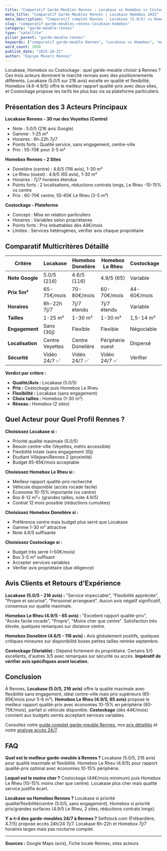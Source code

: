 ```yaml
---
title: "Comparatif Garde-Meubles Rennes : Locakase vs Homebox vs Costockage"
meta_title: "Comparatif Garde-Meubles Rennes | Locakase Homebox 2025"
meta_description: "Comparatif complet Rennes : Locakase (5.0/5) vs Homebox (4.6-4.9/5) vs Costockage. Prix, services, horaires, avis. Choisissez le meilleur."
slug: "comparatif-garde-meubles-rennes-locakase-homebox"
category: "garde-meuble-rennes"
type: "satellite"
pilier_parent: "garde-meuble-rennes"
keywords: ["comparatif garde-meuble Rennes", "Locakase vs Homebox", "meilleur garde-meuble Rennes"]
word_count: 1050
publish_date: "2025-10-21"
author: "Équipe Moverz Rennes"
---
```


Locakase, Homebox ou Costockage : quel garde-meuble choisir à Rennes ? Ces trois acteurs dominent le marché rennais avec des positionnements différents. Locakase (5.0/5 sur 216 avis) excelle en qualité et flexibilité, Homebox (4.6-4.9/5) offre le meilleur rapport qualité-prix avec deux sites, et Costockage propose les tarifs les plus bas via sa plateforme particuliers.

## Présentation des 3 Acteurs Principaux

**Locakase Rennes - 30 rue des Veyettes (Centre)**
- Note : 5.0/5 (216 avis Google)
- Gamme : 1-25 m²
- Horaires : 6h-22h 7j/7
- Points forts : Qualité service, sans engagement, centre-ville
- Prix : 55-70€ pour 3-5 m²

**Homebox Rennes - 2 Sites**
- Donelière (centre) : 4.6/5 (116 avis), 1-30 m²
- Le Rheu (ouest) : 4.9/5 (65 avis), 1-30 m²
- Horaires : 7j/7 horaires étendus
- Points forts : 2 localisations, réductions contrats longs, Le Rheu -10-15% vs centre
- Prix : 60-70€ centre, 55-65€ Le Rheu (3-5 m²)

**Costockage - Plateforme**
- Concept : Mise en relation particuliers
- Horaires : Variables selon propriétaires
- Points forts : Prix imbattables dès 44€/mois
- Limites : Services hétérogènes, vérifier avis chaque propriétaire

## Comparatif Multicritères Détaillé

| Critère | Locakase | Homebox Donelière | Homebox Le Rheu | Costockage |
|---------|----------|-------------------|-----------------|------------|
| **Note Google** | 5.0/5 (216) | 4.6/5 (116) | 4.9/5 (65) | Variable |
| **Prix 5m²** | 65-75€/mois | 70-80€/mois | 60-70€/mois | 44-60€/mois |
| **Horaires** | 6h-22h 7j/7 | 7j/7 étendu | 7j/7 étendu | Variable |
| **Tailles** | 1-25 m² | 1-30 m² | 1-30 m² | 1,5-14 m² |
| **Engagement** | Sans (30j) | Flexible | Flexible | Négociable |
| **Localisation** | Centre Veyettes | Centre Donelière | Périphérie ouest | Dispersé |
| **Sécurité** | Vidéo 24/7 ✅ | Vidéo 24/7 ✅ | Vidéo 24/7 ✅ | Vérifier |

**Verdict par critère :**
- **Qualité/Avis :** Locakase (5.0/5)
- **Prix :** Costockage puis Homebox Le Rheu
- **Flexibilité :** Locakase (sans engagement)
- **Choix tailles :** Homebox (1-30 m²)
- **Réseau :** Homebox (2 sites)

## Quel Acteur pour Quel Profil Rennes ?

**Choisissez Locakase si :**
- Priorité qualité maximale (5.0/5)
- Besoin centre-ville (Veyettes, métro accessible)
- Flexibilité totale (sans engagement 30j)
- Étudiant Villejean/Rennes 2 (proximité)
- Budget 65-85€/mois acceptable

**Choisissez Homebox Le Rheu si :**
- Meilleur rapport qualité-prix recherché
- Véhicule disponible (accès rocade facile)
- Économie 10-15% importante (vs centre)
- Box 8-12 m²+ (grandes tailles, note 4.9/5)
- Contrat 12 mois possible (réductions cumulées)

**Choisissez Homebox Donelière si :**
- Préférence centre mais budget plus serré que Locakase
- Gamme 1-30 m² attractive
- Note 4.6/5 suffisante

**Choisissez Costockage si :**
- Budget très serré (<50€/mois)
- Box 3-5 m² suffisant
- Accepter services variables
- Vérifier avis propriétaire (due diligence)

## Avis Clients et Retours d'Expérience

**Locakase (5.0/5 - 216 avis) :** "Service impeccable", "Flexibilité appréciée", "Propre et sécurisé", "Personnel arrangeant". Aucun avis négatif significatif, consensus sur qualité maximale.

**Homebox Le Rheu (4.9/5 - 65 avis) :** "Excellent rapport qualité-prix", "Accès facile rocade", "Propre", "Moins cher que centre". Satisfaction très élevée, quelques remarques sur distance centre.

**Homebox Donelière (4.6/5 - 116 avis) :** Avis globalement positifs, quelques critiques mineures sur disponibilité boxes petites tailles rentrée septembre.

**Costockage (Variable) :** Dépend fortement du propriétaire. Certains 5/5 excellents, d'autres 3/5 avec remarques sur sécurité ou accès. **Impératif de vérifier avis spécifiques avant location.**

## Conclusion

À Rennes, **Locakase (5.0/5, 216 avis)** offre la qualité maximale avec flexibilité sans engagement, idéal centre-ville mais prix supérieurs (65-85€/mois pour 5-6 m²). **Homebox Le Rheu (4.9/5, 65 avis)** propose le meilleur rapport qualité-prix avec économies 10-15% en périphérie (60-75€/mois), parfait si véhicule disponible. **Costockage** (dès 44€/mois) convient aux budgets serrés acceptant services variables.

Consultez notre [guide complet garde-meuble Rennes](garde-meuble-rennes), nos [prix détaillés](prix-garde-meuble-rennes-2025) et notre [analyse accès 24/7](acces-24-7-garde-meuble-rennes-horaires).

## FAQ

**Quel est le meilleur garde-meuble à Rennes ?**
Locakase (5.0/5, 216 avis) pour qualité maximale et flexibilité. Homebox Le Rheu (4.9/5) pour rapport qualité-prix optimal avec économies 10-15% périphérie.

**Lequel est le moins cher ?**
Costockage (44€/mois minimum) puis Homebox Le Rheu (10-15% moins cher que centre). Locakase plus cher mais qualité service justifie écart.

**Locakase ou Homebox Rennes ?**
Locakase si priorité qualité/flexibilité/centre (5.0/5, sans engagement). Homebox si priorité prix/grandes surfaces (4.9/5 Le Rheu, 2 sites, réductions contrats longs).

**Y a-t-il des garde-meubles 24/7 à Rennes ?**
Selfstock.com (Frébardière, 4.7/5) propose accès 24h/24 7j/7. Locakase 6h-22h et Homebox 7j/7 horaires larges mais pas nocturne complet.

---
**Sources :** Google Maps (avis), Fiche locale Rennes, sites acteurs

